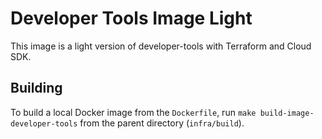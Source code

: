 # Developer Tools Image Light

This image is a light version of developer-tools with Terraform and Cloud SDK.

## Building

To build a local Docker image from the `Dockerfile`, run `make build-image-developer-tools` from the parent directory (`infra/build`).
